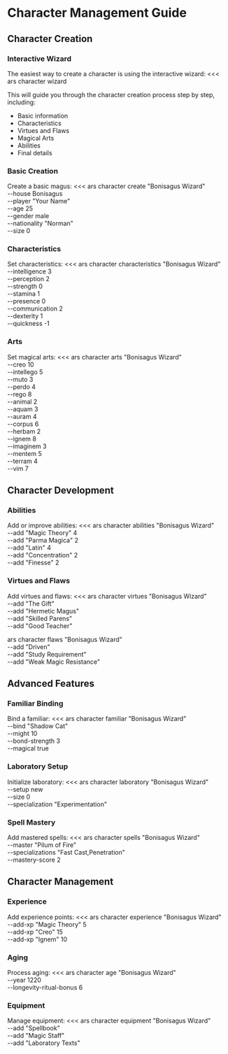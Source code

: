 # Character Management Guide

## Character Creation

### Interactive Wizard

The easiest way to create a character is using the interactive wizard:
<<<
ars character wizard
>>>

This will guide you through the character creation process step by step, including:
- Basic information
- Characteristics
- Virtues and Flaws
- Magical Arts
- Abilities
- Final details

### Basic Creation

Create a basic magus:
<<<
ars character create "Bonisagus Wizard" \
    --house Bonisagus \
    --player "Your Name" \
    --age 25 \
    --gender male \
    --nationality "Norman" \
    --size 0
>>>

### Characteristics

Set characteristics:
<<<
ars character characteristics "Bonisagus Wizard" \
    --intelligence 3 \
    --perception 2 \
    --strength 0 \
    --stamina 1 \
    --presence 0 \
    --communication 2 \
    --dexterity 1 \
    --quickness -1
>>>

### Arts

Set magical arts:
<<<
ars character arts "Bonisagus Wizard" \
    --creo 10 \
    --intellego 5 \
    --muto 3 \
    --perdo 4 \
    --rego 8 \
    --animal 2 \
    --aquam 3 \
    --auram 4 \
    --corpus 6 \
    --herbam 2 \
    --ignem 8 \
    --imaginem 3 \
    --mentem 5 \
    --terram 4 \
    --vim 7
>>>

## Character Development

### Abilities

Add or improve abilities:
<<<
ars character abilities "Bonisagus Wizard" \
    --add "Magic Theory" 4 \
    --add "Parma Magica" 2 \
    --add "Latin" 4 \
    --add "Concentration" 2 \
    --add "Finesse" 2
>>>

### Virtues and Flaws

Add virtues and flaws:
<<<
ars character virtues "Bonisagus Wizard" \
    --add "The Gift" \
    --add "Hermetic Magus" \
    --add "Skilled Parens" \
    --add "Good Teacher"

ars character flaws "Bonisagus Wizard" \
    --add "Driven" \
    --add "Study Requirement" \
    --add "Weak Magic Resistance"
>>>

## Advanced Features

### Familiar Binding

Bind a familiar:
<<<
ars character familiar "Bonisagus Wizard" \
    --bind "Shadow Cat" \
    --might 10 \
    --bond-strength 3 \
    --magical true
>>>

### Laboratory Setup

Initialize laboratory:
<<<
ars character laboratory "Bonisagus Wizard" \
    --setup new \
    --size 0 \
    --specialization "Experimentation"
>>>

### Spell Mastery

Add mastered spells:
<<<
ars character spells "Bonisagus Wizard" \
    --master "Pilum of Fire" \
    --specializations "Fast Cast,Penetration" \
    --mastery-score 2
>>>

## Character Management

### Experience

Add experience points:
<<<
ars character experience "Bonisagus Wizard" \
    --add-xp "Magic Theory" 5 \
    --add-xp "Creo" 15 \
    --add-xp "Ignem" 10
>>>

### Aging

Process aging:
<<<
ars character age "Bonisagus Wizard" \
    --year 1220 \
    --longevity-ritual-bonus 6
>>>

### Equipment

Manage equipment:
<<<
ars character equipment "Bonisagus Wizard" \
    --add "Spellbook" \
    --add "Magic Staff" \
    --add "Laboratory Texts"
>>> 